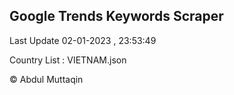 

## Google Trends Keywords Scraper 
 
Last Update 02-01-2023 , 23:53:49

Country List :
VIETNAM.json



© Abdul Muttaqin 
